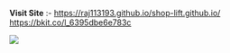 **Visit Site**	:- https://raj113193.github.io/shop-lift.github.io/
https://bkit.co/l_6395dbe6e783c

<img src="https://bkit.co/w_639436709c586.gif" />
